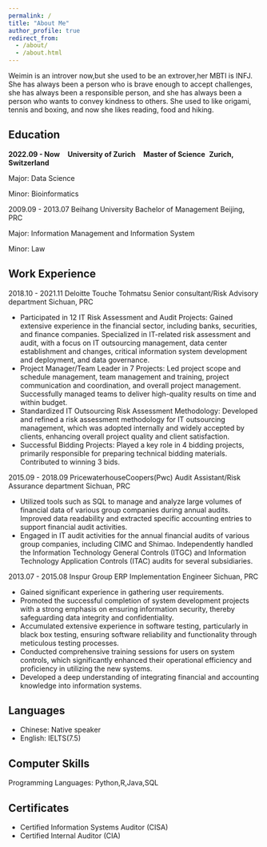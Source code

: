 ```yaml
---
permalink: /
title: "About Me"
author_profile: true
redirect_from: 
  - /about/
  - /about.html
---
```


Weimin is an introver now,but she used to be an extrover,her MBTI is INFJ. She has always been a person who is brave enough to accept challenges, she has always been a responsible person, and she has always been a person who wants to convey kindness to others. She used to like origami, tennis and boxing, and now she likes reading, food and hiking.

Education
------
**2022.09 - Now** &nbsp;&nbsp;&nbsp;**University of Zurich** &nbsp;&nbsp;&nbsp;**Master of Science**&nbsp;&nbsp;**Zurich, Switzerland**

Major: Data Science

Minor: Bioinformatics  
 
2009.09 - 2013.07        Beihang University           Bachelor of Management                     Beijing, PRC

Major: Information Management and Information System

Minor: Law 

Work Experience
------
2018.10 - 2021.11     Deloitte Touche Tohmatsu      Senior consultant/Risk Advisory department     Sichuan, PRC
- Participated in 12 IT Risk Assessment and Audit Projects: Gained extensive experience in the financial sector, including banks, securities, and finance companies. Specialized in IT-related risk assessment and audit, with a focus on IT outsourcing management, data center establishment and changes, critical information system development and deployment, and data governance.
- Project Manager/Team Leader in 7 Projects: Led project scope and schedule management, team management and training, project communication and coordination, and overall project management. Successfully managed teams to deliver high-quality results on time and within budget.
- Standardized IT Outsourcing Risk Assessment Methodology: Developed and refined a risk assessment methodology for IT outsourcing management, which was adopted internally and widely accepted by clients, enhancing overall project quality and client satisfaction.
- Successful Bidding Projects: Played a key role in 4 bidding projects, primarily responsible for preparing technical bidding materials. Contributed to winning 3 bids.

2015.09 - 2018.09    PricewaterhouseCoopers(Pwc)      Audit Assistant/Risk Assurance department   Sichuan, PRC
- Utilized tools such as SQL to manage and analyze large volumes of financial data of various group companies during annual audits. Improved data readability and extracted specific accounting entries to support financial audit activities.
- Engaged in IT audit activities for the annual financial audits of various group companies, including CIMC and Shimao. Independently handled the Information Technology General Controls (ITGC) and Information Technology Application Controls (ITAC) audits for several subsidiaries.

2013.07 - 2015.08    Inspur Group                              ERP Implementation Engineer    Sichuan, PRC
- Gained significant experience in gathering user requirements.
- Promoted the successful completion of system development projects with a strong emphasis on ensuring information security, thereby safeguarding data integrity and confidentiality.
- Accumulated extensive experience in software testing, particularly in black box testing, ensuring software reliability and functionality through meticulous testing processes.
- Conducted comprehensive training sessions for users on system controls, which significantly enhanced their operational efficiency and proficiency in utilizing the new systems.
- Developed a deep understanding of integrating financial and accounting knowledge into information systems.

Languages
------
- Chinese: Native speaker
- English: IELTS(7.5)

Computer Skills
------
Programming Languages: Python,R,Java,SQL

Certificates
------
- Certified Information Systems Auditor (CISA) 
- Certified Internal Auditor (CIA)

